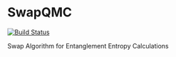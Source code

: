 # SwapQMC
[![Build Status](https://github.com/TongSericus/SwapQMC/actions/workflows/CI.yml/badge.svg?branch=main)](https://github.com/TongSericus/SwapQMC/actions/workflows/CI.yml?query=branch%3Amain)

Swap Algorithm for Entanglement Entropy Calculations
